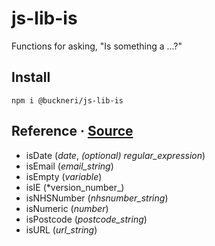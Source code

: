 # js-lib-is

Functions for asking, "Is something a ...?"

## Install

```
npm i @buckneri/js-lib-is
```

## Reference · [Source](https://github.com/ibuckner/js-lib/blob/master/packages/js-lib-is/src/js-lib-is.ts)

* isDate (*date*, *(optional) regular_expression*)
* isEmail (*email_string*)
* isEmpty (*variable*)
* isIE (*version_number_)
* isNHSNumber (*nhsnumber_string*)
* isNumeric (*number*)
* isPostcode (*postcode_string*)
* isURL (*url_string*)
